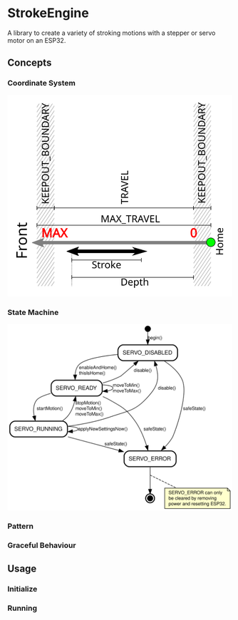 # StrokeEngine
A library to create a variety of stroking motions with a stepper or servo motor on an ESP32.

## Concepts

### Coordinate System
![Coordinate System](./doc/coordinates.svg)

### State Machine
![State Machine](./doc/state-machine.svg)
### Pattern

### Graceful Behaviour


## Usage

### Initialize

### Running
